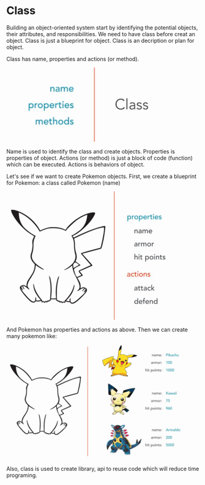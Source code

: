 # Class
Building an object-oriented system start by identifying the potential objects, their attributes, and responsibilities. We need to have class before creat an object. Class is just a blueprint for object. Class is an decription or plan for object.   

Class has name, properties and actions (or method).

![class.png](./images/class.png)

Name is used to identify the class and create objects. Properties is properties of object. Actions (or method) is just a block of code (function) which can be executed. Actions is behaviors of object.  

Let's see if we want to create Pokemon objects. First, we create a blueprint for Pokemon: a class called Pokemon (name)

![pokemon](./images/pokemon.png)

And Pokemon has properties and actions as above. Then we can create many pokemon like: 

![pokemon_objects.png](./images/pokemon_objects.png)

Also, class is used to create library, api to reuse code which will reduce time programing.